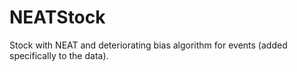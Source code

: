 # NEATStock
Stock with NEAT and deteriorating bias algorithm for events (added specifically to the data). 

